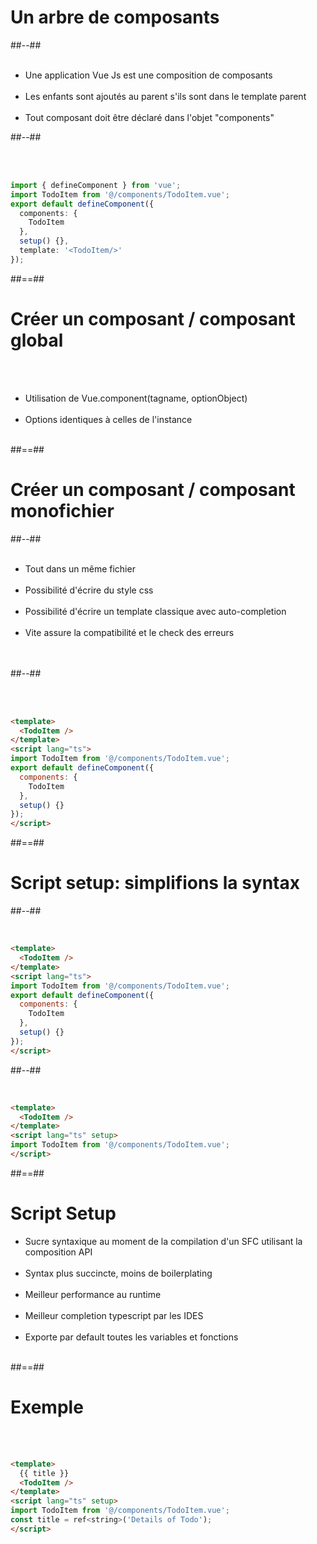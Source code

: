 <!-- .slide: class="two-column-layout" -->
# Un arbre de composants
##--##
<br><br>

- Une application Vue Js est une composition de composants<br><br>
- Les enfants sont ajoutés au parent s'ils sont dans le template parent<br><br>
- Tout composant doit être déclaré dans l'objet "components"<br>

##--##
<!-- .slide: class="sfeir-basic-slide with-code inconsolata"-->
<br /><br/>

```typescript
import { defineComponent } from 'vue';
import TodoItem from '@/components/TodoItem.vue';
export default defineComponent({
  components: {
    TodoItem
  },
  setup() {},
  template: '<TodoItem/>'
});
```
<!-- .element: class="medium-code"-->


##==##

<!-- .slide -->
# Créer un composant / composant global
<br><br>

- Utilisation de Vue.component(tagname, optionObject)<br><br>
- Options identiques à celles de l'instance<br><br>

##==##

<!-- .slide: class="two-column-layout" -->
# Créer un composant / composant monofichier

##--##
<br/><br/>

- Tout dans un même fichier<br/><br/>
- Possibilité d'écrire du style css <br/><br/>
- Possibilité d'écrire un template classique avec auto-completion<br/><br/>
- Vite assure la compatibilité et le check des erreurs<br/><br/><br/>

##--##
<!-- .slide: class="sfeir-basic-slide with-code inconsolata"-->
<br/><br/>

```html
<template>
  <TodoItem />
</template>
<script lang="ts">
import TodoItem from '@/components/TodoItem.vue';
export default defineComponent({
  components: {
    TodoItem
  },
  setup() {}
});
</script>
```
<!-- .element: class="medium-code"-->


##==##

<!-- .slide: class="two-column-layout"-->
# Script setup: simplifions la syntax

##--##
<!-- .slide: class="sfeir-basic-slide with-code"-->
<br/>

```html
<template>
  <TodoItem />
</template>
<script lang="ts">
import TodoItem from '@/components/TodoItem.vue';
export default defineComponent({
  components: {
    TodoItem
  },
  setup() {}
});
</script>
```
<!-- .element: class="medium-code"-->

##--##
<!-- .slide: class="sfeir-basic-slide with-code inconsolata"-->
<br/>

```html
<template>
  <TodoItem />
</template>
<script lang="ts" setup>
import TodoItem from '@/components/TodoItem.vue';
</script>
```
<!-- .element: class="medium-code"-->

##==##

<!-- .slide: class="sfeir-basic-slide"-->
# Script Setup

- Sucre syntaxique au moment de la compilation d'un SFC utilisant la composition API <br/><br/>
- Syntax plus succincte, moins de boilerplating <br/><br/>
- Meilleur performance au runtime <br /><br/>
- Meilleur completion typescript par les IDES <br/> <br/>
- Exporte par default toutes les variables et fonctions <br/><br/>

##==##

<!-- .slide: class="sfeir-basic-slide with-code inconsolata"-->
# Exemple
<br/><br/>

```html
<template>
  {{ title }}
  <TodoItem />
</template>
<script lang="ts" setup>
import TodoItem from '@/components/TodoItem.vue';
const title = ref<string>('Details of Todo');
</script>
```
<!-- .element: class="big-code"-->
